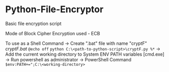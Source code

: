 # Python-File-Encryptor
Basic file encryption script

Mode of Block Cipher Encryption used - ECB

To use as a Shell Command
-> Create ".bat" file with name "cryptF"
_cryptF.bat_
`@echo off`
`python C:\<path-to-python-script>\cryptF.py %*`
-> Add the current working directory to System ENV PATH variables [cmd.exe]
-> Run powershell as administrator
  -> PowerShell Command `$env:PATH+=";C:\<working-directory>`

